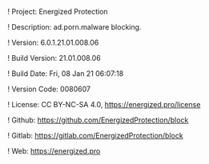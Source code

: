 ! Project: Energized Protection

! Description: ad.porn.malware blocking.

! Version: 6.0.1.21.01.008.06

! Build Version: 21.01.008.06

! Build Date: Fri, 08 Jan 21 06:07:18

! Version Code: 0080607

! License: CC BY-NC-SA 4.0, https://energized.pro/license

! Github: https://github.com/EnergizedProtection/block

! Gitlab: https://gitlab.com/EnergizedProtection/block


! Web: https://energized.pro
